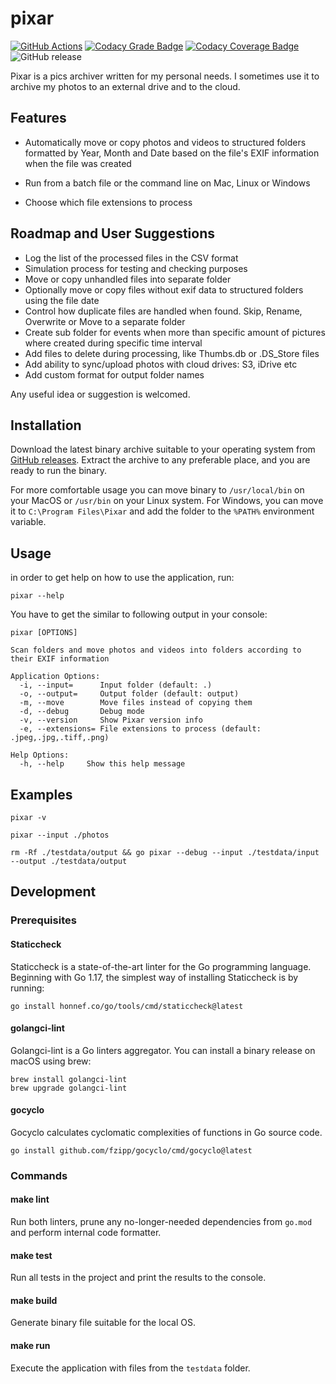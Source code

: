 # pixar

[![GitHub Actions](https://github.com/andrewmolyuk/pixar/actions/workflows/ci.yml/badge.svg)](https://github.com/andrewmolyuk/pixar/actions/workflows/ci.yml)
[![Codacy Grade Badge](https://app.codacy.com/project/badge/Grade/a2731a9c8e33458baea3e9ad9c362d8c)](https://www.codacy.com/gh/andrewmolyuk/pixar/dashboard?utm_source=github.com&amp;utm_medium=referral&amp;utm_content=andrewmolyuk/pixar&amp;utm_campaign=Badge_Grade)
[![Codacy Coverage Badge](https://app.codacy.com/project/badge/Coverage/a2731a9c8e33458baea3e9ad9c362d8c)](https://www.codacy.com/gh/andrewmolyuk/pixar/dashboard?utm_source=github.com&utm_medium=referral&utm_content=andrewmolyuk/pixar&utm_campaign=Badge_Coverage)
![GitHub release](https://img.shields.io/github/v/release/andrewmolyuk/pixar)

Pixar is a pics archiver written for my personal needs. I sometimes use it to archive my photos to an external drive and
to the cloud.

## Features

- Automatically move or copy photos and videos to structured folders formatted by Year, Month and Date based on the
  file's EXIF information when the file was created

- Run from a batch file or the command line on Mac, Linux or Windows
- Choose which file extensions to process

## Roadmap and User Suggestions

- Log the list of the processed files in the CSV format
- Simulation process for testing and checking purposes
- Move or copy unhandled files into separate folder
- Optionally move or copy files without exif data to structured folders using the file date
- Control how duplicate files are handled when found. Skip, Rename, Overwrite or Move to a separate folder
- Create sub folder for events when more than specific amount of pictures where created during specific time interval
- Add files to delete during processing, like Thumbs.db or .DS_Store files
- Add ability to sync/upload photos with cloud drives: S3, iDrive etc
- Add custom format for output folder names

Any useful idea or suggestion is welcomed.

## Installation

Download the latest binary archive suitable to your operating system
from [GitHub releases](https://github.com/andrewmolyuk/pixar/releases/latest). Extract the archive to any preferable
place, and you are ready to run the binary.

For more comfortable usage you can move binary to `/usr/local/bin` on your MacOS or `/usr/bin` on your Linux system.
For Windows, you can move it to `C:\Program Files\Pixar` and add the folder to the `%PATH%` environment variable.

## Usage

in order to get help on how to use the application, run:

```shell
pixar --help
```

You have to get the similar to following output in your console:

```shell
pixar [OPTIONS]

Scan folders and move photos and videos into folders according to their EXIF information

Application Options:
  -i, --input=      Input folder (default: .)
  -o, --output=     Output folder (default: output)
  -m, --move        Move files instead of copying them
  -d, --debug       Debug mode
  -v, --version     Show Pixar version info
  -e, --extensions= File extensions to process (default: .jpeg,.jpg,.tiff,.png)

Help Options:
  -h, --help     Show this help message
```

## Examples

```shell
pixar -v

pixar --input ./photos

rm -Rf ./testdata/output && go pixar --debug --input ./testdata/input --output ./testdata/output
```

## Development

### Prerequisites

#### Staticcheck

Staticcheck is a state-of-the-art linter for the Go programming language. Beginning with Go 1.17, the simplest way of
installing Staticcheck is by running:

```shell
go install honnef.co/go/tools/cmd/staticcheck@latest
```

#### golangci-lint

Golangci-lint is a Go linters aggregator. You can install a binary release on macOS using brew:

```shell
brew install golangci-lint
brew upgrade golangci-lint
```

#### gocyclo

Gocyclo calculates cyclomatic complexities of functions in Go source code.

```shell
go install github.com/fzipp/gocyclo/cmd/gocyclo@latest
```

### Commands

#### make lint

Run both linters, prune any no-longer-needed dependencies from `go.mod` and perform internal code formatter.

#### make test

Run all tests in the project and print the results to the console.

#### make build

Generate binary file suitable for the local OS.

#### make run

Execute the application with files from the `testdata` folder. 
